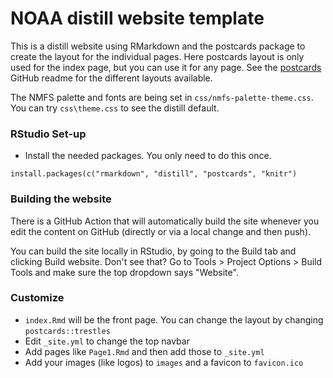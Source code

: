 # NOAA distill website template

This is a distill website using RMarkdown and the postcards package to create the layout for the individual pages. Here postcards layout is only used for the index page, but you can use it for any page. See the [postcards](https://github.com/seankross/postcards) GitHub readme for the different layouts available.

The NMFS palette and fonts are being set in `css/nmfs-palette-theme.css`. You can try `css\theme.css` to see the distill default.

### RStudio Set-up

* Install the needed packages. You only need to do this once.

```
install.packages(c("rmarkdown", "distill", "postcards", "knitr")
```

### Building the website

There is a GitHub Action that will automatically build the site whenever you edit the content on GitHub (directly or via a local change and then push).

You can build the site locally in RStudio, by going to the Build tab and clicking Build website. Don't see that? Go to Tools > Project Options > Build Tools and make sure the top dropdown says "Website".

### Customize

* `index.Rmd` will be the front page. You can change the layout by changing `postcards::trestles`
* Edit `_site.yml` to change the top navbar
* Add pages like `Page1.Rmd` and then add those to `_site.yml`
* Add your images (like logos) to `images` and a favicon to `favicon.ico`






